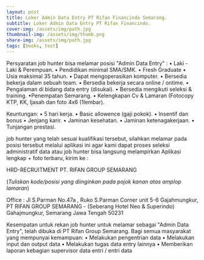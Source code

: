 ```yaml
---
layout: post
title: Loker Admin Data Entry PT Rifan Financindo Semarang.
subtitle: Loker Admin Data Entry PT Rifan Financindo.
cover-img: /assets/img/path.jpg
thumbnail-img: /assets/img/thumb.png
share-img: /assets/img/path.jpg
tags: [books, test]
---
```


Persyaratan job hunter bisa melamar posisi "Admin Data Entry" :
• Laki - Laki & Perempuan.
• Pendidikan minimal SMA/SMK.
• Fresh Graduate
• Usia maksimal 35 tahun.
• Dapat mengoperasikan komputer.
• Bersedia bekerja dalam sebuah team.
• Bersedia bekerja secara online / ontime.
• Pengalaman di bidang data entry (disukai).
• Bersedia mengikuti seleksi & training.
•Penempatan Semarang.
• Kelengkapan Cv & Lamaran (Fotocopy KTP, KK, Ijasah dan foto 4x6 (1lembar).

Keuntungan:
• 5 hari kerja.
• Basic allowence (gaji pokok).
• Insentif dan bonus
• Jenjang karir.
• Jaminan kesehatan.
• Jaminan ketenagakerjaan.
• Tunjangan prestasi.

job hunter yang telah sesuai kualifikasi tersebut, silahkan melamar pada posisi tersebut melalui aplikasi ini agar kami dapat proses seleksi administratif data atau job hunter bisa langsung melampirkan Aplikasi lengkap + foto terbaru, kirim ke :

HRD-RECRUITMENT PT. RIFAN GROUP SEMARANG

(*Tuliskan kode/posisi yang diinginkan pada pojok kanan atas amplop lamaran*)

Office : Jl S.Parman No.47a , Ruko S.Parman Corner unit 5-6 Gajahmungkur, PT RIFAN GROUP SEMARANG - (Seberang Hotel Neo & Superindo) Gahajmungkur, Semarang Jawa Tengah 50231

Kesempatan untuk rekan job hunter untuk melamar sebagai "Admin Data Entry", telah dibuka di PT Rifan Group Semarang. Bagi semua masyarakat yang mempunyai kemampuan:
• Melakukan pengentrian data
• Melakukan input dan output data
• Melakukan tugas data entry lainnya
• Memberikan laporan kebagian supervisor data entri / entri data

